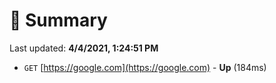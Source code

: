 # 📖 Summary
Last updated: **4/4/2021, 1:24:51 PM**

- `GET` [https://google.com](https://google.com) - **Up** (184ms)
